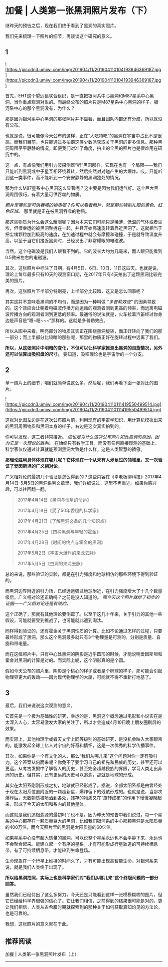 # 加餐 | 人类第一张黑洞照片发布（下）

继昨天的预告之后，现在我们终于看到了黑洞的真实照片。

我们先来梳理一下照片的细节，再谈谈这个研究的意义。

##  1 

![https://piccdn3.umiwi.com/img/201904/11/201904110104193946369187.jpg](https://piccdn3.umiwi.com/img/201904/11/201904110104193946369187.jpg)

首先，EHT这个望远镜联合组织，是一直把银河系中心黑洞和M87星系中心黑洞，当作重点观测对象的。而最终公布的照片只是M87星系中心黑洞的样子，银河系中心的那个黑洞没有，为什么？

那是因为银河系中心黑洞的那张照片并不显著，而且团队内部还有分歧，所以就没有公布。

也就是说，很可能像今天公布的这样，正在“大吃特吃”的黑洞在宇宙中占比不是很高。而我们目前，也只能通过多拍摄这类少数派获取关于黑洞的更多信息。那种黑洞周围平平静静的情况，即便我们对准了角度，拍出的全黑的照片也是很难用在研究中的。

这一点，有点像我们用引力波探测器“听”黑洞那样，它现在也有一个局限——我们只能听到黑洞或中子星互相环绕着转，然后突然对对碰产生的大爆炸。哎，只能听到这一类事件，而不能听到一个安安静静的黑洞独处的情况。

那为什么M87星系中心黑洞这么显著呢？这主要是因为我们运气好。这个巨大黑洞周围很巧，有着大量可供吞噬的物质。

 *照片里哪些是可供吞噬的物质呢？你可以看看照片，就是那些特别扎眼的黄色、红色区域。* 那里就是正在被黑洞吞噬的物质。

那这些物质为什么会这么耀眼呢？因为本来它们可能只是稀薄、低温的气体或者尘埃，但很幸运的被黑洞聚拢在一起，并且开始高速旋转着靠近黑洞了。这就相当于把尘埃颗粒加到极高的速度，在加速过程中就会有摩擦和碰撞，于是就导致温度升高，以至于当它们接近黑洞时，已经发出了非常耀眼的电磁波。

当然，这个电磁波是我们人眼看不到的。它的波长大约为几毫米，而人眼只能看到0.5微米左右的电磁波。

其次，这张照片中标注了日期，有4月5日、6日、10日、11日这四天。也就是说，理论上每年最多只有10天的观测窗口期，在2017年只有4天拍出了这颗黑洞比较完美的照片。

再次，这张照片下半部分特别亮，上半部分比较暗，这又是怎么回事呢？

其实这并不意味着黑洞的不均匀，而是因为一种叫做 *“多普勒效应”* 的因素导致的。这个效应会让朝着电磁波传播方向运动的观测者测到更高的频率，而远离电磁波传播方向的观测者测到更低的频率。最通俗的说法就是，火车拉着汽笛经过你身边是声音是“嗯~嗯~~~”那样的。这就是多普勒效应。

所以从图中来看，明亮部分的物质其实正在围绕黑洞旋转，而正好转向了我们的那一部分；而上半部分比较暗的那些呢，那里的物质正好在旋转过程中远离了我们。

 **所以，从这张照片中明暗的变化，不但可以让科学家推测出黑洞的自旋情况，另外还可以估算出吸积盘的尺寸。** 要知道，吸积理论也是宇宙学的一个分支。

##  2 

单一照片上的细节，咱们就简单说这么多，然后呢，我们再看下面一张对比的图片。

![https://piccdn3.umiwi.com/img/201904/11/201904110111419550499514.jpg](https://piccdn3.umiwi.com/img/201904/11/201904110111419550499514.jpg)

这张对比图左边是在这次公布照片前，利用现有的宇宙学知识，用计算机模拟出来的黑洞周围物质和黑洞本身的样子，右边是这次真实拍到的。

你可以发现，这二者非常接近。 *这也是为什么这次公布照片如此高调的原因，因为它是一次理论的胜利。* 在始终只有数学工具，而没有任何直接观测的基础上，科学家仅仅通过计算就能预测黑洞大致是什么样，这是人类智慧的骄傲。

 **那理论胜利具体体现在哪儿呢？它体现在一个从未有人涉足过的领域里，又一次验证了爱因斯坦的广义相对论。**

广义相对论的最初几个验证是怎么得到的？这些内容在《卓老板聊科技》2017年4月14日-5月5日的黑洞系列文章里，我们详细说过，这里不再重述。如果你感兴趣，可以往回翻一翻。

> 2017年4月14日《黑洞与恒星的命运》
> 
> 2017年4月18日《受了50年委屈的科学家》
> 
> 2017年4月21日《了解黑洞必备的几个知识点》
> 
> 2017年4月25日《四种黑洞与年轻的霍金》
> 
> 2017年4月28日《时间的终点与霍金的黑洞》
> 
> 2017年5月2日《宇宙大爆炸的来龙去脉》
> 
> 2017年5月5日《虫洞的来龙去脉》

总的来说，那些验证的实验，都是在引力强度和地球相仿的那些环境下得到验证的。

而黑洞边界附近的引力场，已经远远强过地球附近，在引力强度增大了十几个数量级后，广义相对论还正确吗？之前是没人知道的。 *而今天这个照片就给了初步的证据——广义相对论还是有效的。*

这个正确了，那就有其他理论要倒霉了。以至于这几十年来，关于引力的其他一些假设，可能就要受到挑战了，也可能就此遭到淘汰。

同样得到验证的，还有霍金关于黑洞性质的计算。比如不论通过怎样的过程，只要最终形成了黑洞，那么这个黑洞最多就只有3个物理量是可测的，分别是质量、自旋和带电量。

而在这幅照片中，只有中心处黑洞的阴影是近乎圆形的时候，才能说明爱因斯坦和霍金对黑洞的计算是对的。而实际上呢，这个阴影真的是个圆。

假如今天公布的照片里，阴影是个桃心的样子或者是个椭球的样子，那可能会引起物理界更大的轰动——因为现代物理学的大厦，可能就不得不重新打地基了。

##  3 

最后，我们来说说这次观测的意义。

它首先是一个极为基础性的研究，幸运的是，黑洞这个概念通过电影和小说实在是太深入人心，太容易激发大家的关注了，所以才会造成4月10日晚上朋友圈刷屏的效果。

而实际上，其他物理学或者天文学上同等级别的基础研究，是没机会映入大家眼帘的。能激发起全球上亿人对宇宙的好奇和情怀，这是一次优秀的科学传播事件。

其次，如果你是一个有文化的人，那么“我们从哪儿来”这个问题对你一定有吸引力。这个答案从何而来呢？你免不了要学习自己的祖先和民族的历史，甚至还可以更远，从考古发掘中了解智人的历史，甚至完全超越民族的界限，学习人类走出非洲的历史。但其实，还有更远的历史可以追溯，那就是地球的形成。

其实在太阳系刚刚形成之初，地球就已经形成了。据说，全部太阳系都是由曾经处于现在太阳系位置附近的一颗超新星，爆炸留下的残骸形成的。也就是说，当那次爆炸后，无数物质被喷洒到各处，残存的物质又在“旋转成核”的作用下慢慢凝聚起来，形成了今天的太阳和系内的其他星体。

而这就是我们追根溯源的最初吗？也不是。因为昨天的预告中我们说过，每一个星系的中心都存在一颗质量巨大的黑洞，比如我们银河系的中心那颗黑洞是太阳质量的400万倍，而今天照片里的黑洞是太阳质量的60亿倍。

如果星系中心没有超大质量的黑洞，可以说整个星系永远也不会平静下来，永远也不会聚合起来。能建立起一个有序的星系，才有可能形成行星轨道的可持续栖息带。有了可持续栖息带，才能轮到生命登场。

生命现象在一个行星上维持的时间久了，才有可能出现高智能生命。对银河系来说，就是我们人类终于出现了。

 **所以给黑洞拍照，实际上也是科学家们对“我们从哪儿来”这个终极问题的一部分回答。**

虽然我们已经付出了这么多努力，今天还是只能看到这样一张模模糊糊的图片，但它已经给科学界很强的信心了。它让我们相信，之前得到的结果很可能是对的。更让我们相信，人类从古希腊时期就探索到的那种关于如何获取真知灼见的方法论，也是可靠的。

我想，这张照片的意义就在于此。

## 推荐阅读

加餐 | 人类第一张黑洞照片发布（上）

---
